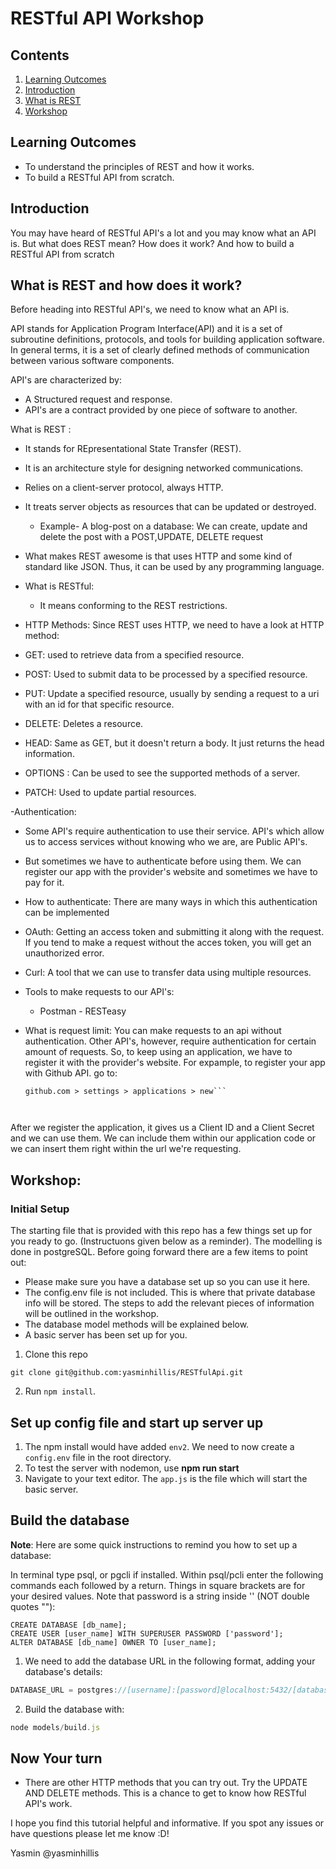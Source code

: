 



# RESTful API Workshop

## Contents
1. [Learning Outcomes](#learning-outcomes)
2. [Introduction](#introduction)
3. [What is REST](#what-is-REST-and-how-does-it-work)
4. [Workshop](#workshop)

## Learning Outcomes
* To understand the principles of REST and how it works.
* To build a RESTful API from scratch.

## Introduction
You may have heard of RESTful API's a lot and you may know what an API is. But
what does REST mean? How does it work? And how to build a RESTful API from scratch




## What is REST and how does it work?


Before heading into RESTful API's, we need to know what an API is.

API stands for Application Program Interface(API) and it is a set of subroutine
 definitions, protocols, and tools for building application software. In general
  terms, it is a set of clearly defined methods of communication between various
  software components.

API's are characterized by:

- A Structured request and response.
- API's are a contract provided by one piece of software to another.

What is REST :
- It stands for  REpresentational State Transfer (REST).
- It is an architecture style for designing networked communications.
- Relies on a client-server protocol, always HTTP.
- It treats server objects as resources that can be updated or destroyed.
  - Example- A blog-post on a database:
      We can create, update and delete the post with a POST,UPDATE, DELETE request
- What makes REST awesome is that uses HTTP and some kind of standard like JSON.
 Thus, it can be used by any programming language.

 - What is RESTful:
   - It means conforming to the REST restrictions.

- HTTP Methods:
Since REST uses HTTP, we need to have a look at HTTP method:
 - GET: used to retrieve data from a specified resource.
 - POST: Used to submit data to be processed by a specified resource.
 - PUT: Update a specified resource, usually by sending a request to a uri with an id for that
 specific resource.
 - DELETE: Deletes a resource.
 - HEAD: Same as GET, but it doesn't return a body. It just returns the head information.
 - OPTIONS : Can be used to see the supported methods of a server.
 - PATCH: Used to update partial resources.

-Authentication:
- Some API's require authentication to use their service.
API's which allow us to access services without knowing who we are, are Public API's.

- But sometimes we have to authenticate before using them. We can register our app with the provider's website and sometimes we have to pay for it.

- How to authenticate:
There are many ways in which this authentication can be implemented
 - OAuth: Getting an access token and submitting it along with the request. If you tend to make a request without the acces token, you will get an unauthorized error.

 - Curl: A tool that we can use to transfer data using multiple resources.


- Tools to make requests to our API's:
    - Postman       - RESTeasy

- What is request limit:
  You can make requests to an api without authentication. Other API's, however, require authentication for certain amount of requests. So, to keep using an application, we have to register it with the provider's website.
  For expample, to register your app with Github API. go to:
  
  ```
  github.com > settings > applications > new```



 After we register the application, it gives us a Client ID and a Client Secret
 and we can use them. We can include them within our application code or we
 can insert them right within the url we're requesting.

## Workshop:
### Initial Setup

The starting file that is provided with this repo has a few things set up for you ready to go. (Instructuons given below as a reminder). The modelling is done in postgreSQL. Before going forward there are a few items to point out:
* Please make sure you have a database set up so you can use it here.
* The config.env file is not included. This is where that private database info will be stored. The steps to add the relevant pieces of information will be outlined in the workshop.
* The database model methods will be explained below.
* A basic server has been set up for you.

1. Clone this repo
```git
git clone git@github.com:yasminhillis/RESTfulApi.git
```
2. Run ```npm install```.


## Set up config file and start up server up
1. The npm install would have added ```env2```.  We need to now create a ```config.env``` file in the root directory.
3.	To test the server with nodemon, use **npm run start**
4.  Navigate to your text editor. The ```app.js``` is the file which will start the basic server.

## Build the database
**Note**: Here are some quick instructions to remind you how to set up a database:

In terminal type psql, or pgcli if installed. Within psql/pcli enter the following commands each followed by a return. Things in square brackets are for your desired values. Note that password is a string inside '' (NOT double quotes ""):
```
CREATE DATABASE [db_name];
CREATE USER [user_name] WITH SUPERUSER PASSWORD ['password'];
ALTER DATABASE [db_name] OWNER TO [user_name];
```

1. We need  to add the database URL in the following format, adding your database's details:
```js
DATABASE_URL = postgres://[username]:[password]@localhost:5432/[database]
```
2. Build the database with:
```js
node models/build.js
```





## Now Your turn
 - There are other HTTP methods that you can try out. Try the UPDATE AND DELETE methods. This is a chance to get to know how RESTful API's work.



I hope you find this tutorial helpful and informative. If you spot any issues or have questions please let me know :D!

Yasmin
@yasminhillis
